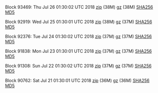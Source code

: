 Block 93469: Thu Jul 26 01:30:02 UTC 2018 [zip](https://files.01coin.io/mainnet/2018-07-26/bootstrap.dat.zip) (38M) [gz](https://files.01coin.io/mainnet/2018-07-26/bootstrap.dat.tar.gz) (38M) [SHA256](https://files.01coin.io/mainnet/2018-07-26/sha256.txt) [MD5](https://files.01coin.io/mainnet/2018-07-26/md5.txt)

Block 92919: Wed Jul 25 01:30:01 UTC 2018 [zip](https://files.01coin.io/mainnet/2018-07-25/bootstrap.dat.zip) (38M) [gz](https://files.01coin.io/mainnet/2018-07-25/bootstrap.dat.tar.gz) (37M) [SHA256](https://files.01coin.io/mainnet/2018-07-25/sha256.txt) [MD5](https://files.01coin.io/mainnet/2018-07-25/md5.txt)

Block 92376: Tue Jul 24 01:30:02 UTC 2018 [zip](https://files.01coin.io/mainnet/2018-07-24/bootstrap.dat.zip) (37M) [gz](https://files.01coin.io/mainnet/2018-07-24/bootstrap.dat.tar.gz) (37M) [SHA256](https://files.01coin.io/mainnet/2018-07-24/sha256.txt) [MD5](https://files.01coin.io/mainnet/2018-07-24/md5.txt)

Block 91838: Mon Jul 23 01:30:01 UTC 2018 [zip](https://files.01coin.io/mainnet/2018-07-23/bootstrap.dat.zip) (37M) [gz](https://files.01coin.io/mainnet/2018-07-23/bootstrap.dat.tar.gz) (37M) [SHA256](https://files.01coin.io/mainnet/2018-07-23/sha256.txt) [MD5](https://files.01coin.io/mainnet/2018-07-23/md5.txt)

Block 91308: Sun Jul 22 01:30:02 UTC 2018 [zip](https://files.01coin.io/mainnet/2018-07-22/bootstrap.dat.zip) (37M) [gz](https://files.01coin.io/mainnet/2018-07-22/bootstrap.dat.tar.gz) (37M) [SHA256](https://files.01coin.io/mainnet/2018-07-22/sha256.txt) [MD5](https://files.01coin.io/mainnet/2018-07-22/md5.txt)

Block 90762: Sat Jul 21 01:30:01 UTC 2018 [zip](https://files.01coin.io/mainnet/2018-07-21/bootstrap.dat.zip) (36M) [gz](https://files.01coin.io/mainnet/2018-07-21/bootstrap.dat.tar.gz) (36M) [SHA256](https://files.01coin.io/mainnet/2018-07-21/sha256.txt) [MD5](https://files.01coin.io/mainnet/2018-07-21/md5.txt)
